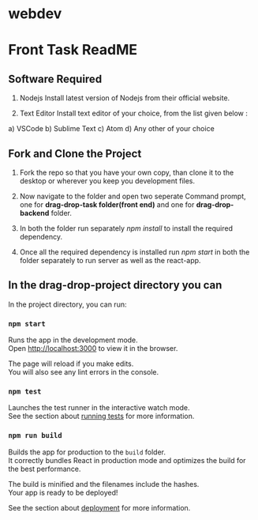 # webdev
# Front Task ReadME

## Software Required

1. Nodejs
Install latest version of Nodejs from their official website.

2. Text Editor
Install text editor of your choice, from the list given below :

a) VSCode
b) Sublime Text
c) Atom
d) Any other of your choice


## Fork and Clone the Project

1. Fork the repo so that you have your own copy, than clone it to the desktop or wherever you keep you development files.

2. Now navigate to the folder and open two seperate Command prompt, one for <strong>drag-drop-task folder(front end)</strong> and one for <strong>drag-drop-backend</strong> folder.

3. In both the folder run separately   <em>npm install</em>  to install the required dependency.

4. Once all the required dependency is installed run <em>npm start</em> in both the folder separately to run server as well as the react-app.

## In the drag-drop-project directory you can

In the project directory, you can run:

### `npm start`

Runs the app in the development mode.\
Open [http://localhost:3000](http://localhost:3000) to view it in the browser.

The page will reload if you make edits.\
You will also see any lint errors in the console.

### `npm test`

Launches the test runner in the interactive watch mode.\
See the section about [running tests](https://facebook.github.io/create-react-app/docs/running-tests) for more information.

### `npm run build`

Builds the app for production to the `build` folder.\
It correctly bundles React in production mode and optimizes the build for the best performance.

The build is minified and the filenames include the hashes.\
Your app is ready to be deployed!

See the section about [deployment](https://facebook.github.io/create-react-app/docs/deployment) for more information.
